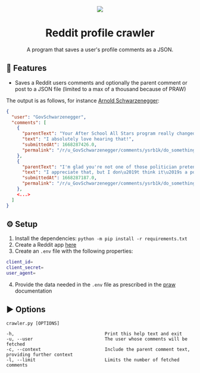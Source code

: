 <div align="center">
  <img src="https://user-images.githubusercontent.com/36193643/201700009-88ed5cc1-8bfc-408f-99b5-0b3fe36da1b5.png" />
</div>

<h1 align=center>Reddit profile crawler</h1>
<p align=center>A program that saves a user's profile comments as a JSON.</p>

## 🚀 Features

- Saves a Reddit users comments and optionally the parent comment or post to a JSON file (limited to a max of a thousand because of PRAW)

The output is as follows, for instance [Arnold Schwarzenegger](https://www.reddit.com/user/GovSchwarzenegger/):

```json
{
  "user": "GovSchwarzenegger",
  "comments": [
    {
      "parentText": "Your After School All Stars program really changed and shaped my childhood. I was able to play sports that my parents definitely could not afford. I had snacks for when I was hungry because I couldn\u2019t bring a lunch. I made life long friends.Thank you for being you!! Motivating in so many different ways.",
      "text": "I absolutely love hearing that!",
      "submittedAt": 1668287426.0,
      "permalink": "/r/u_GovSchwarzenegger/comments/ysrb1k/do_something_this_veterans_day_beyond_posting/iw49ri4/"
    },
    {
      "parentText": "I'm glad you're not one of those politician pretending to help without doing anything. You really go out and put your money where your mouth is. All the best, and I hope you keep doing what you're doing.",
      "text": "I appreciate that, but I don\u2019t think it\u2019s a politician issue, I think it\u2019s a people issue. Looking at social media, I see a lot of regular people who talk and talk and complain but don\u2019t do anything. We all have power if we are willing to look up from complaining on our phones and see what we can do.",
      "submittedAt": 1668287187.0,
      "permalink": "/r/u_GovSchwarzenegger/comments/ysrb1k/do_something_this_veterans_day_beyond_posting/iw497f6/"
    },
    <...>
  ]
}
```

## ⚙️ Setup

1. Install the dependencies: `python -m pip install -r requirements.txt`
2. Create a Reddit app [here](https://www.reddit.com/prefs/apps)
3. Create an `.env` file with the following properties:

```sh
client_id=
client_secret=
user_agent=
```

4. Provide the data needed in the `.env` file as prescribed in the [praw](https://praw.readthedocs.io/en/stable/getting_started/quick_start.html) documentation

## ▶️ Options

`crawler.py [OPTIONS]`

    -h,                                  Print this help text and exit
    -u, --user                           The user whose comments will be fetched
    -c, --context                        Include the parent comment text, providing further context
    -l, --limit                          Limits the number of fetched comments
